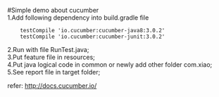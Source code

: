 #Simple demo about cucumber  
1.Add following dependency into build.gradle file
```
    testCompile 'io.cucumber:cucumber-java8:3.0.2'
    testCompile 'io.cucumber:cucumber-junit:3.0.2'
```  
2.Run with file RunTest.java;  
3.Put feature file in resources;  
4.Put java logical code in common or newly add other folder com.xiao;  
5.See report file in target folder;  

refer: http://docs.cucumber.io/

